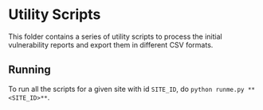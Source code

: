 # Utility Scripts

This folder contains a series of utility scripts to process the initial vulnerability reports and export them in different CSV formats.

## Running

To run all the scripts for a given site with id `SITE_ID`, do `python runme.py **<SITE_ID>**`.